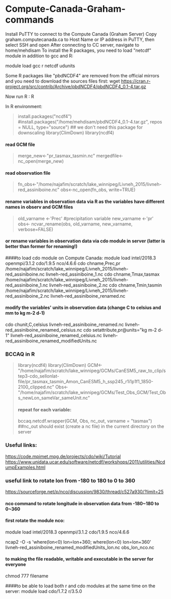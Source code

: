 # Compute-Canada-Graham-commands

Install PuTTY to connect to the Compute Canada (Graham Server)
Copy graham.computecanada.ca to Host Name or IP address in PuTTY, then select SSH and open 
After connecting to CC server, navigate to home/mehdisam
To install the R packages, you need to load "netcdf" module in addition to gcc and R:

module load gcc r netcdf udunits

Some R packages like "pbdNCDF4" are removed from the official mirrors and you need to download the sources files first:
wget https://cran.r-project.org/src/contrib/Archive/pbdNCDF4/pbdNCDF4_0.1-4.tar.gz

Now run R : 
R

In R environment:
> install.packages("ncdf4")
> #install.packages("/home/mehdisam/pbdNCDF4_0.1-4.tar.gz", repos = NULL, type="source") ## we don't need this package for downscaling
> library(ClimDown)
> library(ncdf4) 
#### read GCM file
> merge_new<-"pr_tasmax_tasmin.nc"
> mergedfile<-nc_open(merge_new)
#### read observation file
> fn_obs<-"/home/najafim/scratch/lake_winnipeg/Livneh_2015/livneh-red_assiniboine.nc"
> obs<-nc_open(fn_obs, write=TRUE)
#### rename variables in observation data via R as the variables have different names in observ and GCM files
> old_varname <-'Prec' #precipitation variable
> new_varname <-'pr'
> obs<- ncvar_rename(obs, old_varname, new_varname, verbose=FALSE)
#### or rename variables in observation data via cdo module in server (latter is better than former for renaming!)
####to load cdo module on Compute Canada:
module load intel/2018.3 openmpi/3.1.2 cdo/1.9.5 nco/4.6.6 
cdo chname,Prec,pr /home/najafim/scratch/lake_winnipeg/Livneh_2015/livneh-red_assiniboine.nc  livneh-red_assiniboine_1.nc
cdo chname,Tmax,tasmax /home/najafim/scratch/lake_winnipeg/Livneh_2015/livneh-red_assiniboine_1.nc  livneh-red_assiniboine_2.nc
cdo chname,Tmin,tasmin /home/najafim/scratch/lake_winnipeg/Livneh_2015/livneh-red_assiniboine_2.nc  livneh-red_assiniboine_renamed.nc

#### modify the variables' units in observation data (change C to celsius and mm to kg m-2 d-1)
cdo chunit,C,celsius livneh-red_assiniboine_renamed.nc  livneh-red_assiniboine_renamed_celsius.nc
cdo setattribute,pr@units="kg m-2 d-1" livneh-red_assiniboine_renamed_celsius.nc  livneh-red_assiniboine_renamed_modifiedUnits.nc

### BCCAQ in R 
> library(ncdf4)
> library(ClimDown)
> GCM<-"/home/najafim/scratch/lake_winnipeg/GCMs/CanESM5_raw_to_clip/step3-cdo_sellonlat-file/pr_tasmax_tasmin_Amon_CanESM5_h_ssp245_r1i1p1f1_1850-2100_clipped.nc"
> Obs<-"/home/najafim/scratch/lake_winnipeg/GCMs/Test_Obs_GCM/Test_Obs_newLon_sameVar_sameUnit.nc"
>#### repeat for each variable:
> bccaq.netcdf.wrapper(GCM, Obs, nc_out, varname = "tasmax")  ##nc_out should exist (create a nc file) in the current directory on the server


### Useful links:
https://code.mpimet.mpg.de/projects/cdo/wiki/Tutorial
https://www.unidata.ucar.edu/software/netcdf/workshops/2011/utilities/NcdumpExamples.html


### useful link to rotate lon from -180 to 180 to 0 to 360
https://sourceforge.net/p/nco/discussion/9830/thread/c527a930/?limit=25

#### nco command to rotate longitude in observation data from -180~180 to 0~360
#### first rotate the module nco:
module load intel/2018.3 openmpi/3.1.2 cdo/1.9.5 nco/4.6.6

ncap2 -O -s 'where(lon<0) lon=lon+360; where(lon<0) lon=lon+360' livneh-red_assiniboine_renamed_modifiedUnits_lon.nc obs_lon_nco.nc

#### to making the file readable, writable and executable in the server for everyone 
chmod 777 filename

####to be able to load both r and cdo modules at the same time on the server:
module load cdo/1.7.2  r/3.5.0


